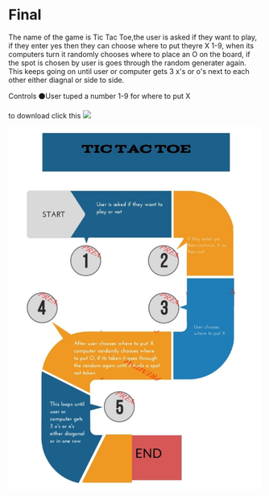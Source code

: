 # Final

The name of the game is Tic Tac Toe,the user is asked if they want to play, if they enter yes then they can choose where to put theyre X 1-9, when its computers turn it randomly chooses where to place an O on the board, if the spot is chosen by user is goes through the random generater again. This keeps going on until user or computer gets 3 x's or o's next to each other either diagnal or side to side. 

  Controls
⚫User tuped a number 1-9 for where to put X

to download click this <img src = "download pt 1" >




<img src="actual flowchart.jpg" >
